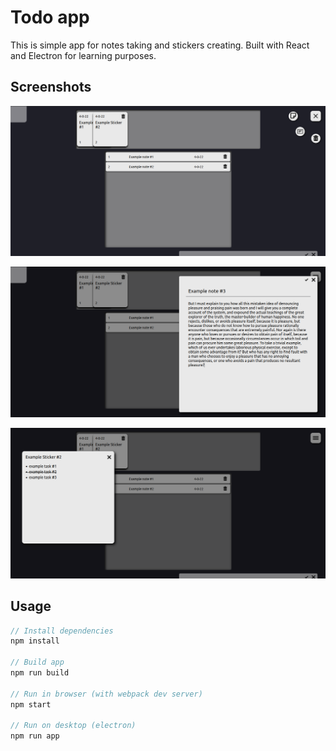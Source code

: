 # Todo app

This is simple app for notes taking and stickers creating. Built with React and Electron for learning purposes.

## Screenshots
![Main Screen](./main_screen.png)

![Noter](./noter.png)

![Master Sticker](./master_sticker.png)

## Usage
```javascript
// Install dependencies
npm install

// Build app
npm run build

// Run in browser (with webpack dev server)
npm start

// Run on desktop (electron)
npm run app
```